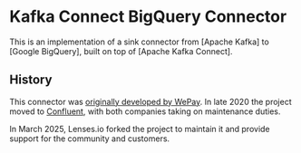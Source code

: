 # Kafka Connect BigQuery Connector

This is an implementation of a sink connector from [Apache Kafka] to [Google BigQuery], built on top
of [Apache Kafka Connect].

## History

This connector was [originally developed by WePay](https://github.com/wepay/kafka-connect-bigquery).
In late 2020 the project moved to [Confluent](https://github.com/confluentinc/kafka-connect-bigquery),
with both companies taking on maintenance duties. 

In March 2025, Lenses.io forked the project to maintain it and provide support for the community and customers.